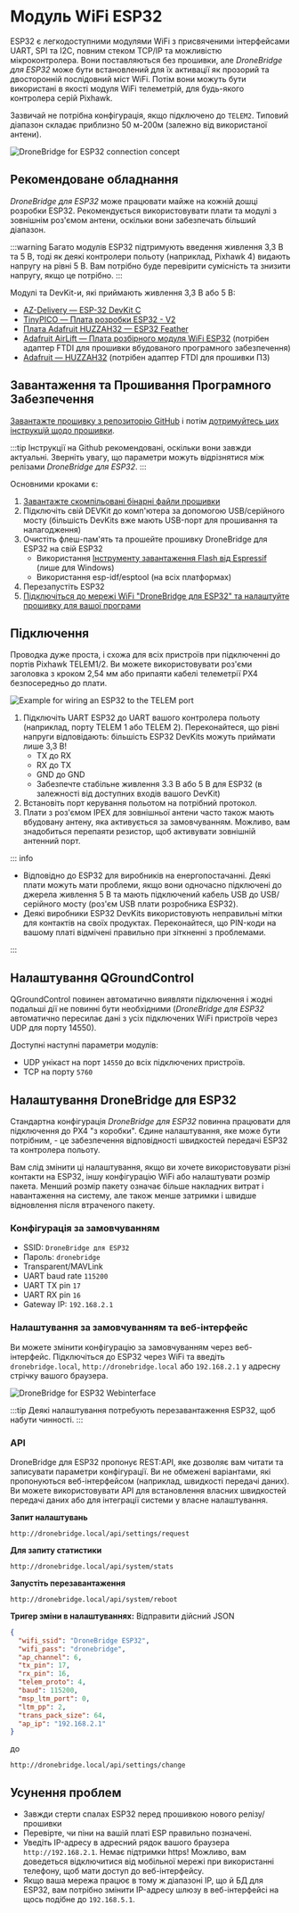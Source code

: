# Модуль WiFi ESP32

ESP32 є легкодоступними модулями WiFi з присвяченими інтерфейсами UART, SPI та I2C, повним стеком TCP/IP та можливістю мікроконтролера. Вони поставляються без прошивки, але _DroneBridge для ESP32_ може бути встановлений для їх активації як прозорий та двосторонній послідовний міст WiFi. Потім вони можуть бути використані в якості модуля WiFi телеметрій, для будь-якого контролера серій Pixhawk.

Зазвичай не потрібна конфігурація, якщо підключено до `TELEM2`. Типовий діапазон складає приблизно 50 м-200м (залежно від використаної антени).

![DroneBridge for ESP32 connection concept](../../assets/peripherals/telemetry/esp32/db_ESP32_setup.png)

## Рекомендоване обладнання

_DroneBridge для ESP32_ може працювати майже на кожній дошці розробки ESP32. Рекомендується використовувати плати та модулі з зовнішнім роз'ємом антени, оскільки вони забезпечать більший діапазон.

:::warning
Багато модулів ESP32 підтримують введення живлення 3,3 В та 5 В, тоді як деякі контролери польоту (наприклад, Pixhawk 4) видають напругу на рівні 5 В.
Вам потрібно буде перевірити сумісність та знизити напругу, якщо це потрібно.
:::

Модулі та DevKit-и, які приймають живлення 3,3 В або 5 В:

- [AZ-Delivery — ESP-32 DevKit C](https://www.az-delivery.de/en/products/esp-32-dev-kit-c-v4)
- [TinyPICO — Плата розробки ESP32 - V2](https://www.adafruit.com/product/4335)
- [Плата Adafruit HUZZAH32 — ESP32 Feather](https://www.adafruit.com/product/3405)
- [Adafruit AirLift — Плата розбірного модуля WiFi ESP32](https://www.adafruit.com/product/4201) (потрібен адаптер FTDI для прошивки вбудованого програмного забезпечення)
- [Adafruit — HUZZAH32](https://www.adafruit.com/product/4172) (потрібен адаптер FTDI для прошивки ПЗ)

## Завантаження та Прошивання Програмного Забезпечення

[Завантажте прошивку з репозиторію GitHub](https://github.com/DroneBridge/ESP32/releases) і потім [дотримуйтесь цих інструкцій щодо прошивки](https://github.com/DroneBridge/ESP32#installationflashing-using-precompiled-binaries).

:::tip
Інструкції на Github рекомендовані, оскільки вони завжди актуальні. Зверніть увагу, що параметри можуть відрізнятися між релізами _DroneBridge для ESP32_.
:::

Основними кроками є:

1. [Завантажте скомпільовані бінарні файли прошивки](https://github.com/DroneBridge/ESP32/releases)
1. Підключіть свій DEVKit до комп'ютера за допомогою USB/серійного мосту (більшість DevKits вже мають USB-порт для прошивання та налагодження)
1. Очистіть флеш-пам'ять та прошейте прошивку DroneBridge для ESP32 на свій ESP32
   - Використання [Інструменту завантаження Flash від Espressif](https://www.espressif.com/en/support/download/other-tools) (лише для Windows)
   - Використання esp-idf/esptool (на всіх платформах)
1. Перезапустіть ESP32
1. [Підключіться до мережі WiFi "DroneBridge для ESP32" та налаштуйте прошивку для вашої програми](#configuring-dronebridge-for-esp32)

## Підключення

Проводка дуже проста, і схожа для всіх пристроїв при підключенні до портів Pixhawk TELEM1/2. Ви можете використовувати роз'єми заголовка з кроком 2,54 мм або припаяти кабелі телеметрії PX4 безпосередньо до плати.

![Example for wiring an ESP32 to the TELEM port](../../assets/peripherals/telemetry/esp32/pixhawk_wiring.png)

1. Підключіть UART ESP32 до UART вашого контролера польоту (наприклад, порту TELEM 1 або TELEM 2). Переконайтеся, що рівні напруги відповідають: більшість ESP32 DevKits можуть приймати лише 3,3 В!
   - TX до RX
   - RX до TX
   - GND до GND
   - Забезпечте стабільне живлення 3.3 В або 5 В для ESP32 (в залежності від доступних входів вашого DevKit)
1. Встановіть порт керування польотом на потрібний протокол.
1. Плати з роз'ємом IPEX для зовнішньої антени часто також мають вбудовану антену, яка активується за замовчуванням. Можливо, вам знадобиться перепаяти резистор, щоб активувати зовнішній антенний порт.

::: info

- Відповідно до ESP32 для виробників на енергопостачанні. Деякі плати можуть мати проблеми, якщо вони одночасно підключені до джерела живлення 5 В та мають підключений кабель USB до USB/серійного мосту (роз'єм USB плати розробника ESP32).
- Деякі виробники ESP32 DevKits використовують неправильні мітки для контактів на своїх продуктах. Переконайтеся, що PIN-коди на вашому платі відмічені правильно при зіткненні з проблемами.

:::

## Налаштування QGroundControl

QGroundControl повинен автоматично виявляти підключення і жодні подальші дії не повинні бути необхідними (_DroneBridge для ESP32_ автоматично пересилає дані з усіх підключених WiFi пристроїв через UDP для порту 14550).

Доступні наступні параметри модулів:

- UDP унікаст на порт `14550` до всіх підключених пристроїв.
- TCP на порту `5760`

## Налаштування DroneBridge для ESP32

Стандартна конфігурація _DroneBridge для ESP32_ повинна працювати для підключення до PX4 "з коробки". Єдине налаштування, яке може бути потрібним, - це забезпечення відповідності швидкостей передачі ESP32 та контролера польоту.

Вам слід змінити ці налаштування, якщо ви хочете використовувати різні контакти на ESP32, іншу конфігурацію WiFi або налаштувати розмір пакета. Менший розмір пакету означає більше накладних витрат і навантаження на систему, але також менше затримки і швидше відновлення після втраченого пакету.

### Конфігурація за замовчуванням

- SSID: `DroneBridge для ESP32`
- Пароль: `dronebridge`
- Transparent/MAVLink
- UART baud rate `115200`
- UART TX pin `17`
- UART RX pin `16`
- Gateway IP: `192.168.2.1`

### Налаштування за замовчуванням та веб-інтерфейс

Ви можете змінити конфігурацію за замовчуванням через веб-інтерфейс. Підключіться до ESP32 через WiFi та введіть `dronebridge.local`, `http://dronebridge.local` або `192.168.2.1` у адресну стрічку вашого браузера.

![DroneBridge for ESP32 Webinterface](../../assets/peripherals/telemetry/esp32/dbesp32_webinterface.png)

:::tip
Деякі налаштування потребують перезавантаження ESP32, щоб набути чинності.
:::

### API

DroneBridge для ESP32 пропонує REST:API, яке дозволяє вам читати та записувати параметри конфігурації. Ви не обмежені варіантами, які пропонуються веб-інтерфейсом (наприклад, швидкості передачі даних). Ви можете використовувати API для встановлення власних швидкостей передачі даних або для інтеграції системи у власне налаштування.

**Запит налаштувань**

```http request
http://dronebridge.local/api/settings/request
```

**Для запиту статистики**

```http request
http://dronebridge.local/api/system/stats
```

**Запустіть перезавантаження**

```http request
http://dronebridge.local/api/system/reboot
```

**Тригер зміни в налаштуваннях:** Відправити дійсний JSON

```json
{
  "wifi_ssid": "DroneBridge ESP32",
  "wifi_pass": "dronebridge",
  "ap_channel": 6,
  "tx_pin": 17,
  "rx_pin": 16,
  "telem_proto": 4,
  "baud": 115200,
  "msp_ltm_port": 0,
  "ltm_pp": 2,
  "trans_pack_size": 64,
  "ap_ip": "192.168.2.1"
}
```

до

```http request
http://dronebridge.local/api/settings/change
```

## Усунення проблем

- Завжди стерти спалах ESP32 перед прошивкою нового релізу/прошивки
- Перевірте, чи піни на вашій платі ESP правильно позначені.
- Уведіть IP-адресу в адресний рядок вашого браузера `http://192.168.2.1`. Немає підтримки https! Можливо, вам доведеться відключитися від мобільної мережі при використанні телефону, щоб мати доступ до веб-інтерфейсу.
- Якщо ваша мережа працює в тому ж діапазоні IP, що й БД для ESP32, вам потрібно змінити IP-адресу шлюзу в веб-інтерфейсі на щось подібне до `192.168.5.1`.
